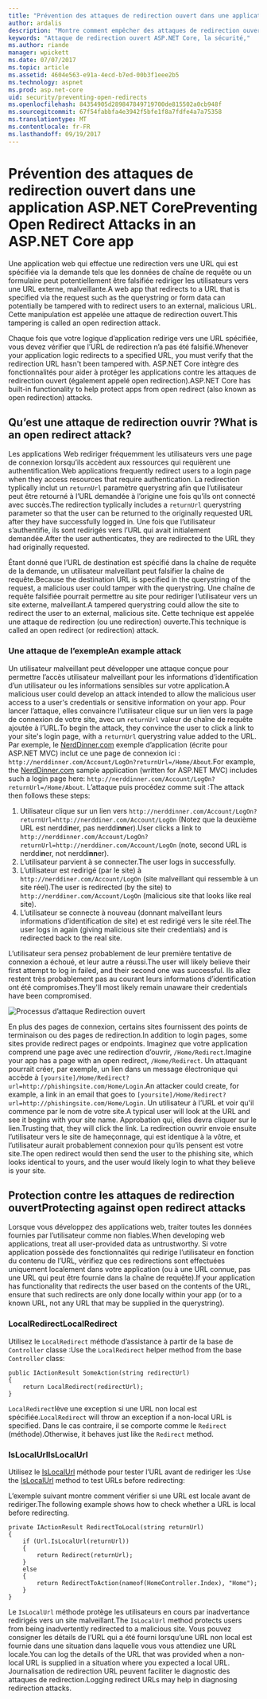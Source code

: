 ```yaml
---
title: "Prévention des attaques de redirection ouvert dans une application ASP.NET Core | Documents Microsoft"
author: ardalis
description: "Montre comment empêcher des attaques de redirection ouvert par rapport à une application ASP.NET Core"
keywords: "Attaque de redirection ouvert ASP.NET Core, la sécurité,"
ms.author: riande
manager: wpickett
ms.date: 07/07/2017
ms.topic: article
ms.assetid: 4604e563-e91a-4ecd-b7ed-00b3f1eee2b5
ms.technology: aspnet
ms.prod: asp.net-core
uid: security/preventing-open-redirects
ms.openlocfilehash: 84354905d289847849719700de815502a0cb948f
ms.sourcegitcommit: 67f54fabbfa4e3942f5bfe1f8a7fdfe4a7a75358
ms.translationtype: MT
ms.contentlocale: fr-FR
ms.lasthandoff: 09/19/2017
---
```

# <a name="preventing-open-redirect-attacks-in-an-aspnet-core-app"></a><span data-ttu-id="0465e-104">Prévention des attaques de redirection ouvert dans une application ASP.NET Core</span><span class="sxs-lookup"><span data-stu-id="0465e-104">Preventing Open Redirect Attacks in an ASP.NET Core app</span></span>

<span data-ttu-id="0465e-105">Une application web qui effectue une redirection vers une URL qui est spécifiée via la demande tels que les données de chaîne de requête ou un formulaire peut potentiellement être falsifiée rediriger les utilisateurs vers une URL externe, malveillante.</span><span class="sxs-lookup"><span data-stu-id="0465e-105">A web app that redirects to a URL that is specified via the request such as the querystring or form data can potentially be tampered with to redirect users to an external, malicious URL.</span></span> <span data-ttu-id="0465e-106">Cette manipulation est appelée une attaque de redirection ouvert.</span><span class="sxs-lookup"><span data-stu-id="0465e-106">This tampering is called an open redirection attack.</span></span>

<span data-ttu-id="0465e-107">Chaque fois que votre logique d’application redirige vers une URL spécifiée, vous devez vérifier que l’URL de redirection n’a pas été falsifié.</span><span class="sxs-lookup"><span data-stu-id="0465e-107">Whenever your application logic redirects to a specified URL, you must verify that the redirection URL hasn't been tampered with.</span></span> <span data-ttu-id="0465e-108">ASP.NET Core intègre des fonctionnalités pour aider à protéger les applications contre les attaques de redirection ouvert (également appelé open redirection).</span><span class="sxs-lookup"><span data-stu-id="0465e-108">ASP.NET Core has built-in functionality to help protect apps from open redirect (also known as open redirection) attacks.</span></span>

## <a name="what-is-an-open-redirect-attack"></a><span data-ttu-id="0465e-109">Qu’est une attaque de redirection ouvrir ?</span><span class="sxs-lookup"><span data-stu-id="0465e-109">What is an open redirect attack?</span></span>

<span data-ttu-id="0465e-110">Les applications Web rediriger fréquemment les utilisateurs vers une page de connexion lorsqu’ils accèdent aux ressources qui requièrent une authentification.</span><span class="sxs-lookup"><span data-stu-id="0465e-110">Web applications frequently redirect users to a login page when they access resources that require authentication.</span></span> <span data-ttu-id="0465e-111">La redirection typlically inclut un `returnUrl` paramètre querystring afin que l’utilisateur peut être retourné à l’URL demandée à l’origine une fois qu’ils ont connecté avec succès.</span><span class="sxs-lookup"><span data-stu-id="0465e-111">The redirection typlically includes a `returnUrl` querystring parameter so that the user can be returned to the originally requested URL after they have successfully logged in.</span></span> <span data-ttu-id="0465e-112">Une fois que l’utilisateur s’authentifie, ils sont redirigés vers l’URL qui avait initialement demandée.</span><span class="sxs-lookup"><span data-stu-id="0465e-112">After the user authenticates, they are redirected to the URL they had originally requested.</span></span>

<span data-ttu-id="0465e-113">Étant donné que l’URL de destination est spécifié dans la chaîne de requête de la demande, un utilisateur malveillant peut falsifier la chaîne de requête.</span><span class="sxs-lookup"><span data-stu-id="0465e-113">Because the destination URL is specified in the querystring of the request, a malicious user could tamper with the querystring.</span></span> <span data-ttu-id="0465e-114">Une chaîne de requête falsifiée pourrait permettre au site pour rediriger l’utilisateur vers un site externe, malveillant.</span><span class="sxs-lookup"><span data-stu-id="0465e-114">A tampered querystring could allow the site to redirect the user to an external, malicious site.</span></span> <span data-ttu-id="0465e-115">Cette technique est appelée une attaque de redirection (ou une redirection) ouverte.</span><span class="sxs-lookup"><span data-stu-id="0465e-115">This technique is called an open redirect (or redirection) attack.</span></span>

### <a name="an-example-attack"></a><span data-ttu-id="0465e-116">Une attaque de l’exemple</span><span class="sxs-lookup"><span data-stu-id="0465e-116">An example attack</span></span>

<span data-ttu-id="0465e-117">Un utilisateur malveillant peut développer une attaque conçue pour permettre l’accès utilisateur malveillant pour les informations d’identification d’un utilisateur ou les informations sensibles sur votre application.</span><span class="sxs-lookup"><span data-stu-id="0465e-117">A malicious user could develop an attack intended to allow the malicious user access to a user's credentials or sensitive information on your app.</span></span> <span data-ttu-id="0465e-118">Pour lancer l’attaque, elles convaincre l’utilisateur clique sur un lien vers la page de connexion de votre site, avec un `returnUrl` valeur de chaîne de requête ajoutée à l’URL.</span><span class="sxs-lookup"><span data-stu-id="0465e-118">To begin the attack, they convince the user to click a link to your site's login page, with a `returnUrl` querystring value added to the URL.</span></span> <span data-ttu-id="0465e-119">Par exemple, le [NerdDinner.com](http://nerddinner.com) exemple d’application (écrite pour ASP.NET MVC) inclut ce une page de connexion ici : ``http://nerddinner.com/Account/LogOn?returnUrl=/Home/About``.</span><span class="sxs-lookup"><span data-stu-id="0465e-119">For example, the [NerdDinner.com](http://nerddinner.com) sample application (written for ASP.NET MVC) includes such a login page here: ``http://nerddinner.com/Account/LogOn?returnUrl=/Home/About``.</span></span> <span data-ttu-id="0465e-120">L’attaque puis procédez comme suit :</span><span class="sxs-lookup"><span data-stu-id="0465e-120">The attack then follows these steps:</span></span>

1. <span data-ttu-id="0465e-121">Utilisateur clique sur un lien vers ``http://nerddinner.com/Account/LogOn?returnUrl=http://nerddiner.com/Account/LogOn`` (Notez que la deuxième URL est nerddi**n**er, pas nerddi**nn**er).</span><span class="sxs-lookup"><span data-stu-id="0465e-121">User clicks a link to ``http://nerddinner.com/Account/LogOn?returnUrl=http://nerddiner.com/Account/LogOn`` (note, second URL is nerddi**n**er, not nerddi**nn**er).</span></span>
2. <span data-ttu-id="0465e-122">L’utilisateur parvient à se connecter.</span><span class="sxs-lookup"><span data-stu-id="0465e-122">The user logs in successfully.</span></span>
3. <span data-ttu-id="0465e-123">L’utilisateur est redirigé (par le site) à ``http://nerddiner.com/Account/LogOn`` (site malveillant qui ressemble à un site réel).</span><span class="sxs-lookup"><span data-stu-id="0465e-123">The user is redirected (by the site) to ``http://nerddiner.com/Account/LogOn`` (malicious site that looks like real site).</span></span>
4. <span data-ttu-id="0465e-124">L’utilisateur se connecte à nouveau (donnant malveillant leurs informations d’identification de site) et est redirigé vers le site réel.</span><span class="sxs-lookup"><span data-stu-id="0465e-124">The user logs in again (giving malicious site their credentials) and is redirected back to the real site.</span></span>

<span data-ttu-id="0465e-125">L’utilisateur sera pensez probablement de leur première tentative de connexion a échoué, et leur autre a réussi.</span><span class="sxs-lookup"><span data-stu-id="0465e-125">The user will likely believe their first attempt to log in failed, and their second one was successful.</span></span> <span data-ttu-id="0465e-126">Ils allez restent très probablement pas au courant leurs informations d’identification ont été compromises.</span><span class="sxs-lookup"><span data-stu-id="0465e-126">They'll most likely remain unaware their credentials have been compromised.</span></span>

![Processus d’attaque Redirection ouvert](preventing-open-redirects/_static/open-redirection-attack-process.png)

<span data-ttu-id="0465e-128">En plus des pages de connexion, certains sites fournissent des points de terminaison ou des pages de redirection.</span><span class="sxs-lookup"><span data-stu-id="0465e-128">In addition to login pages, some sites provide redirect pages or endpoints.</span></span> <span data-ttu-id="0465e-129">Imaginez que votre application comprend une page avec une redirection d’ouvrir, ``/Home/Redirect``.</span><span class="sxs-lookup"><span data-stu-id="0465e-129">Imagine your app has a page with an open redirect, ``/Home/Redirect``.</span></span> <span data-ttu-id="0465e-130">Un attaquant pourrait créer, par exemple, un lien dans un message électronique qui accède à ``[yoursite]/Home/Redirect?url=http://phishingsite.com/Home/Login``.</span><span class="sxs-lookup"><span data-stu-id="0465e-130">An attacker could create, for example, a link in an email that goes to ``[yoursite]/Home/Redirect?url=http://phishingsite.com/Home/Login``.</span></span> <span data-ttu-id="0465e-131">Un utilisateur à l’URL et voir qu'il commence par le nom de votre site.</span><span class="sxs-lookup"><span data-stu-id="0465e-131">A typical user will look at the URL and see it begins with your site name.</span></span> <span data-ttu-id="0465e-132">Approbation qui, elles devra cliquer sur le lien.</span><span class="sxs-lookup"><span data-stu-id="0465e-132">Trusting that, they will click the link.</span></span> <span data-ttu-id="0465e-133">La redirection ouvrir envoie ensuite l’utilisateur vers le site de hameçonnage, qui est identique à la vôtre, et l’utilisateur aurait probablement connexion pour qu’ils pensent est votre site.</span><span class="sxs-lookup"><span data-stu-id="0465e-133">The open redirect would then send the user to the phishing site, which looks identical to yours, and the user would likely login to what they believe is your site.</span></span>

## <a name="protecting-against-open-redirect-attacks"></a><span data-ttu-id="0465e-134">Protection contre les attaques de redirection ouvert</span><span class="sxs-lookup"><span data-stu-id="0465e-134">Protecting against open redirect attacks</span></span>

<span data-ttu-id="0465e-135">Lorsque vous développez des applications web, traiter toutes les données fournies par l’utilisateur comme non fiables.</span><span class="sxs-lookup"><span data-stu-id="0465e-135">When developing web applications, treat all user-provided data as untrustworthy.</span></span> <span data-ttu-id="0465e-136">Si votre application possède des fonctionnalités qui redirige l’utilisateur en fonction du contenu de l’URL, vérifiez que ces redirections sont effectuées uniquement localement dans votre application (ou à une URL connue, pas une URL qui peut être fournie dans la chaîne de requête).</span><span class="sxs-lookup"><span data-stu-id="0465e-136">If your application has functionality that redirects the user based on the contents of the URL,  ensure that such redirects are only done locally within your app (or to a known URL, not any URL that may be supplied in the querystring).</span></span>

### <a name="localredirect"></a><span data-ttu-id="0465e-137">LocalRedirect</span><span class="sxs-lookup"><span data-stu-id="0465e-137">LocalRedirect</span></span>

<span data-ttu-id="0465e-138">Utilisez le ``LocalRedirect`` méthode d’assistance à partir de la base de `Controller` classe :</span><span class="sxs-lookup"><span data-stu-id="0465e-138">Use the ``LocalRedirect`` helper method from the base `Controller` class:</span></span>

```
public IActionResult SomeAction(string redirectUrl)
{
    return LocalRedirect(redirectUrl);
}
```

<span data-ttu-id="0465e-139">``LocalRedirect``lève une exception si une URL non local est spécifiée.</span><span class="sxs-lookup"><span data-stu-id="0465e-139">``LocalRedirect`` will throw an exception if a non-local URL is specified.</span></span> <span data-ttu-id="0465e-140">Dans le cas contraire, il se comporte comme le ``Redirect`` (méthode).</span><span class="sxs-lookup"><span data-stu-id="0465e-140">Otherwise, it behaves just like the ``Redirect`` method.</span></span>

### <a name="islocalurl"></a><span data-ttu-id="0465e-141">IsLocalUrl</span><span class="sxs-lookup"><span data-stu-id="0465e-141">IsLocalUrl</span></span>

<span data-ttu-id="0465e-142">Utilisez le [IsLocalUrl](https://docs.microsoft.com/aspnet/core/api/microsoft.aspnetcore.mvc.iurlhelper#Microsoft_AspNetCore_Mvc_IUrlHelper_IsLocalUrl_System_String_) méthode pour tester l’URL avant de rediriger les :</span><span class="sxs-lookup"><span data-stu-id="0465e-142">Use the [IsLocalUrl](https://docs.microsoft.com/aspnet/core/api/microsoft.aspnetcore.mvc.iurlhelper#Microsoft_AspNetCore_Mvc_IUrlHelper_IsLocalUrl_System_String_) method to test URLs before redirecting:</span></span>

<span data-ttu-id="0465e-143">L’exemple suivant montre comment vérifier si une URL est locale avant de rediriger.</span><span class="sxs-lookup"><span data-stu-id="0465e-143">The following example shows how to check whether a URL is local before redirecting.</span></span>

```
private IActionResult RedirectToLocal(string returnUrl)
{
    if (Url.IsLocalUrl(returnUrl))
    {
        return Redirect(returnUrl);
    }
    else
    {
        return RedirectToAction(nameof(HomeController.Index), "Home");
    }
}
```

<span data-ttu-id="0465e-144">Le `IsLocalUrl` méthode protège les utilisateurs en cours par inadvertance redirigés vers un site malveillant.</span><span class="sxs-lookup"><span data-stu-id="0465e-144">The `IsLocalUrl` method protects users from being inadvertently redirected to a malicious site.</span></span> <span data-ttu-id="0465e-145">Vous pouvez consigner les détails de l’URL qui a été fourni lorsqu’une URL non local est fournie dans une situation dans laquelle vous vous attendiez une URL locale.</span><span class="sxs-lookup"><span data-stu-id="0465e-145">You can log the details of the URL that was provided when a non-local URL is supplied in a situation where you expected a local URL.</span></span> <span data-ttu-id="0465e-146">Journalisation de redirection URL peuvent faciliter le diagnostic des attaques de redirection.</span><span class="sxs-lookup"><span data-stu-id="0465e-146">Logging redirect URLs may help in diagnosing redirection attacks.</span></span>
